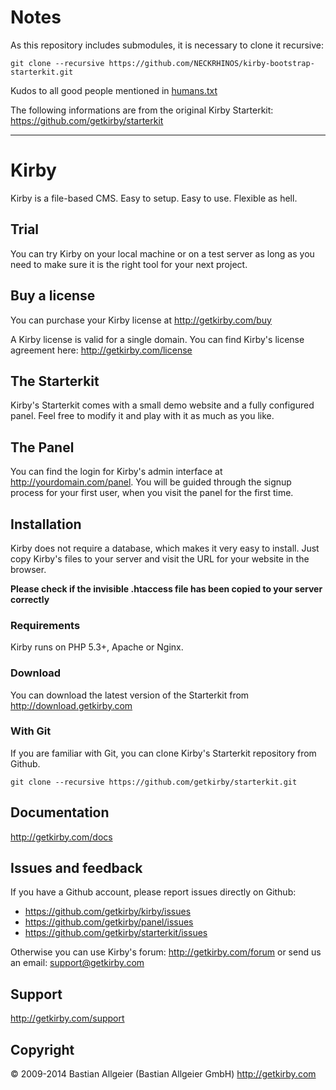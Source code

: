 # Notes

As this repository includes submodules, it is necessary to clone it recursive:

    git clone --recursive https://github.com/NECKRHINOS/kirby-bootstrap-starterkit.git

Kudos to all good people mentioned in [humans.txt](https://github.com/NECKRHINOS/kirby-bootstrap-starterkit/blob/master/humans.txt)

The following informations are from the original Kirby Starterkit: <https://github.com/getkirby/starterkit>

****

# Kirby

Kirby is a file-based CMS.
Easy to setup. Easy to use. Flexible as hell.

## Trial

You can try Kirby on your local machine or on a test
server as long as you need to make sure it is the right
tool for your next project.

## Buy a license

You can purchase your Kirby license at
<http://getkirby.com/buy>

A Kirby license is valid for a single domain. You can find
Kirby's license agreement here: <http://getkirby.com/license>

## The Starterkit

Kirby's Starterkit comes with a small demo website and a fully
configured panel. Feel free to modify it and play with it as
much as you like.

## The Panel

You can find the login for Kirby's admin interface at
http://yourdomain.com/panel. You will be guided through the signup
process for your first user, when you visit the panel
for the first time.

## Installation

Kirby does not require a database, which makes it very easy to
install. Just copy Kirby's files to your server and visit the
URL for your website in the browser.

**Please check if the invisible .htaccess file has been
copied to your server correctly**

### Requirements

Kirby runs on PHP 5.3+, Apache or Nginx.

### Download

You can download the latest version of the Starterkit
from http://download.getkirby.com

### With Git

If you are familiar with Git, you can clone Kirby's
Starterkit repository from Github.

    git clone --recursive https://github.com/getkirby/starterkit.git

## Documentation
<http://getkirby.com/docs>

## Issues and feedback

If you have a Github account, please report issues
directly on Github:

- <https://github.com/getkirby/kirby/issues>
- <https://github.com/getkirby/panel/issues>
- <https://github.com/getkirby/starterkit/issues>

Otherwise you can use Kirby's forum: http://getkirby.com/forum
or send us an email: <support@getkirby.com>

## Support
<http://getkirby.com/support>

## Copyright

© 2009-2014 Bastian Allgeier (Bastian Allgeier GmbH)
<http://getkirby.com>